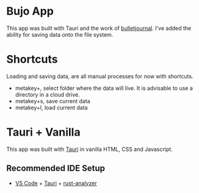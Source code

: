 # Bujo App

This app was built with Tauri and the work of [bulletjournal](https://github.com/bastianallgeier/bulletjournal). I've added the ability for saving data onto the file system.

# Shortcuts

Loading and saving data, are all manual processes for now with shortcuts.

- metakey+, select folder where the data will live. It is advisable to use a directory in a cloud drive.
- metakey+s, save current data
- metakey+l, load current data

# Tauri + Vanilla

This app was built with [Tauri](https://tauri.app/) in vanilla HTML, CSS and Javascript.

## Recommended IDE Setup

- [VS Code](https://code.visualstudio.com/) + [Tauri](https://marketplace.visualstudio.com/items?itemName=tauri-apps.tauri-vscode) + [rust-analyzer](https://marketplace.visualstudio.com/items?itemName=rust-lang.rust-analyzer)
